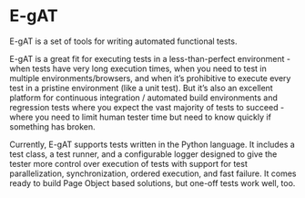 # E-gAT
E-gAT is a set of tools for writing automated functional tests. 

E-gAT is a great fit for executing tests in a less-than-perfect environment - when tests have very long execution times, when you need to test in multiple environments/browsers, and when it’s prohibitive to execute every test in a pristine environment (like a unit test). But it’s also an excellent platform for continuous integration / automated build environments and regression tests where you expect the vast majority of tests to succeed - where you need to limit human tester time but need to know quickly if something has broken.

Currently, E-gAT supports tests written in the Python language. It includes a test class, a test runner, and a configurable logger designed to give the tester more control over execution of tests with support for test parallelization, synchronization, ordered execution, and fast failure. It comes ready to build Page Object based solutions, but one-off tests work well, too.

